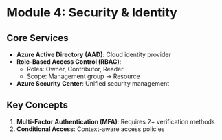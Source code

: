 # **Module 4: Security & Identity**

## Core Services
- **Azure Active Directory (AAD)**: Cloud identity provider
- **Role-Based Access Control (RBAC)**:
  - Roles: Owner, Contributor, Reader
  - Scope: Management group → Resource
- **Azure Security Center**: Unified security management

## Key Concepts
1. **Multi-Factor Authentication (MFA)**: Requires 2+ verification methods
2. **Conditional Access**: Context-aware access policies
